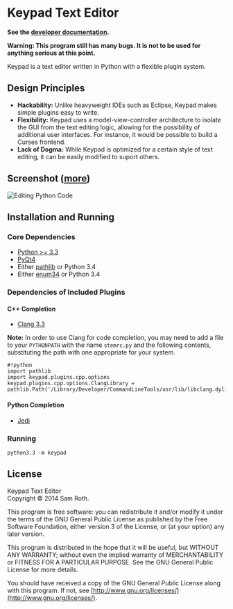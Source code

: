 # Keypad Text Editor

**See the [developer documentation](http://saroth.bitbucket.org/stemdoc/html/).**

**Warning: This program still has many bugs. It is not to be used for anything 
serious at this point.**


Keypad is a text editor written in Python with a flexible plugin system.

## Design Principles

* **Hackability:** Unlike heavyweight IDEs such as Eclipse, Keypad makes simple
  plugins easy to write. 
* **Flexibility:** Keypad uses a model-view-controller architecture to isolate
  the GUI from the text editing logic, allowing for the possibility of
  additional user interfaces. For instance, it would be possible to build 
  a Curses frontend.
* **Lack of Dogma:** While Keypad is optimized for a certain style of text editing,
  it can be easily modified to suport others.

## Screenshot ([more](https://bitbucket.org/saroth/keypad/wiki/Screenshots))

![Editing Python Code](https://bitbucket.org/saroth/keypad/wiki/screenshots/overview.png)

## Installation and Running

### Core Dependencies

* [Python >= 3.3](http://www.python.org/)
* [PyQt4](http://www.riverbankcomputing.com/software/pyqt/download)
* Either [pathlib](https://pypi.python.org/pypi/pathlib/) or Python 3.4
* Either [enum34](https://pypi.python.org/pypi/enum34) or Python 3.4

### Dependencies of Included Plugins

#### C++ Completion

* [Clang 3.3](http://clang.llvm.org)

**Note:** In order to use Clang for code completion, you may need to add a file
to your `PYTHONPATH` with the name `stemrc.py` and the following contents,
substituting the path with one appropriate for your system.

```
#!python
import pathlib
import keypad.plugins.cpp.options
keypad.plugins.cpp.options.ClangLibrary = pathlib.Path('/Library/Developer/CommandLineTools/usr/lib/libclang.dylib')
```


#### Python Completion

* [Jedi](http://jedi.jedidjah.ch/en/latest/)


### Running

```
python3.3 -m keypad
```

## License

Keypad Text Editor  
Copyright © 2014 Sam Roth.

This program is free software: you can redistribute it and/or modify it under
the terms of the GNU General Public License as published by the Free Software
Foundation, either version 3 of the License, or (at your option) any later
version.

This program is distributed in the hope that it will be useful, but WITHOUT ANY
WARRANTY; without even the implied warranty of MERCHANTABILITY or FITNESS FOR A
PARTICULAR PURPOSE.  See the GNU General Public License for more details.

You should have received a copy of the GNU General Public License along with
this program.  If not, see
[http://www.gnu.org/licenses/](http://www.gnu.org/licenses/).
